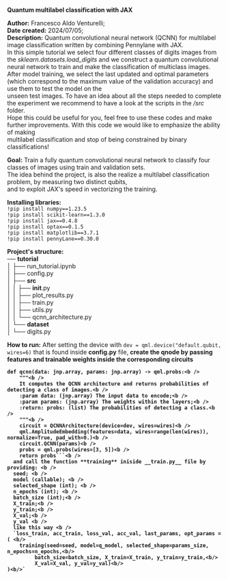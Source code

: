 __Quantum multilabel classification with JAX__

__Author:__ Francesco Aldo Venturelli;<br />
__Date created:__ 2024/07/05;<br />
__Description:__ Quantum convolutional neural network (QCNN) for multilabel image classification written by combining Pennylane with JAX.<br />
In this simple tutorial we select four different classes of digits images from the *sklearn.datasets.load_digits* and we construct a quantum convolutional neural network to train and make the classification of multiclass images.<br />
After model training, we select the last updated and optimal parameters (which correspond to the maximum value of the validation accuracy) and use them to test the model on the<br /> unseen test images. To have an idea about all the steps needed to complete the experiment we recommend to have a look at the scripts in the */src* folder.<br />
Hope this could be useful for you, feel free to use these codes and make further improvements. With this code we would like to emphasize the ability of making<br />
multilabel classification and stop of being constrained by binary classifications!


__Goal:__ Train a fully quantum convolutional neural network to classify four classes of images using train and validation sets.<br />
The idea behind the project, is also the realize a multilabel classification problem, by measuring two distinct qubits,<br />
and to exploit JAX's speed in vectorizing the training.

<ciao >

__Installing libraries:__<br/>
`!pip install numpy==1.23.5`<br/>
`!pip install scikit-learn==1.3.0`<br/>
`!pip install jax==0.4.8`<br/>
`!pip install optax==0.1.5`<br/>
`!pip install matplotlib==3.7.1`<br/>
`!pip install pennyLane==0.30.0`<br/>


__Project's structure:__ <br/>
── __tutorial__ <br/>
│     ├── run_tutorial.ipynb<br/>
│     ├── config.py<br/>
│     ├── __src__ <br/>
│     │     ├── __init__.py<br/>
│     │     ├── plot_results.py<br/>
│     │     ├── train.py<br/>
│     │     ├── utils.py<br/>
│     │     └── qcnn_architecture.py<br/>
│     └── __dataset__ <br/>
│           └── digits.py<br/>


__How to run:__
After setting the device with `dev = qml.device("default.qubit, wires=6)` that is found inside __config.py__ file, <b />
create the qnode by passing features and trainable weights inside the corresponding circuits <b />
```@qml.qnode(device=dev, interface="jax") <b />
def qcnn(data: jnp.array, params: jnp.array) -> qml.probs:<b />
    """<b />
    It computes the QCNN architecture and returns probabilities of detecting a class of images.<b />
    :param data: (jnp.array) The input data to encode;<b />
    :param params: (jnp.array) The weights within the layers;<b />
    :return: probs: (list) The probabilities of detecting a class.<b />
    """<b />
    circuit = QCNNArchitecture(device=dev, wires=wires)<b />
    qml.AmplitudeEmbedding(features=data, wires=range(len(wires)), normalize=True, pad_with=0.)<b />
    circuit.QCNN(params)<b />
    probs = qml.probs(wires=[3, 5])<b />
    return probs```<b />
  and call the function **training** iniside __train.py__ file by providing: <b />
  seed; <b />
  model (callable); <b />
  selected_shape (int); <b />
  n_epochs (int); <b />
  batch_size (int);<b />
  X_train;<b />
  y_train;<b />
  X_val;<b />
  y_val <b />
  like this way <b />
  `loss_train, acc_train, loss_val, acc_val, last_params, opt_params = ( <b/>
    training(seed=seed, model=q_model, selected_shape=params_size, n_epochs=n_epochs,<b/>
         batch_size=batch_size, X_train=X_train, y_train=y_train,<b/>
         X_val=X_val, y_val=y_val)<b/>
)<b/>`


